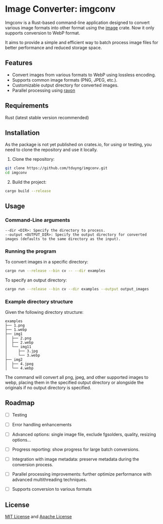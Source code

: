 # Image Converter: imgconv
Imgconv is a Rust-based command-line application designed to convert various image formats into other format using the [image](https://github.com/image-rs/image) crate.
Now it only supports conversion to WebP format.

It aims to provide a simple and efficient way to batch process image files for better performance and reduced storage space.

## Features
- Convert images from various formats to WebP using lossless encoding.
- Supports common image formats (PNG, JPEG, etc.).
- Customizable output directory for converted images.
- Parallel processing using [rayon](https://github.com/rayon-rs/rayon)

## Requirements
Rust (latest stable version recommended)

## Installation
As the package is not yet published on crates.io, for using or testing, you need to clone the repository and use it locally.

1. Clone the repository:

```bash
git clone https://github.com/tduyng/imgconv.git
cd imgconv
```

2. Build the project:

```bash
cargo build --release
```

## Usage
### Command-Line arguments
```
--dir <DIR>: Specify the directory to process.
--output <OUTPUT_DIR>: Specify the output directory for converted images (defaults to the same directory as the input).
```

### Running the program
To convert images in a specific directory:

```bash
cargo run --release --bin cv -- --dir examples
````

To specify an output directory:

```bash
cargo run --release --bin cv --dir examples --output output_images
```

### Example directory structure
Given the following directory structure:

```
examples
├── 1.png
├── 1.webp
├── img1
│  ├── 2.png
│  ├── 2.webp
│  └── img11
│     ├── 3.jpg
│     └── 3.webp
├── img2
│  ├── 4.jpeg
│  └── 4.webp
```

The command will convert all png, jpeg, and other supported images to webp, placing them in the specified output directory or alongside the originals if no output directory is specified.

## Roadmap
- [ ] Testing
- [ ] Error handling enhancements
- [ ] Advanced options: single image file, exclude fgsolders, quality, resizing options...
- [ ] Progress reporting: show progress for large batch conversions.
- [ ] Integration with image metadata: preserve metadata during the conversion process.
- [ ] Parallel processing improvements: further optimize performance with advanced multithreading techniques.
- [ ] Supports conversion to various formats


## License

[MIT License](./LICENCE_MIT) and [Apache License](./LICENSE_APACHE)


